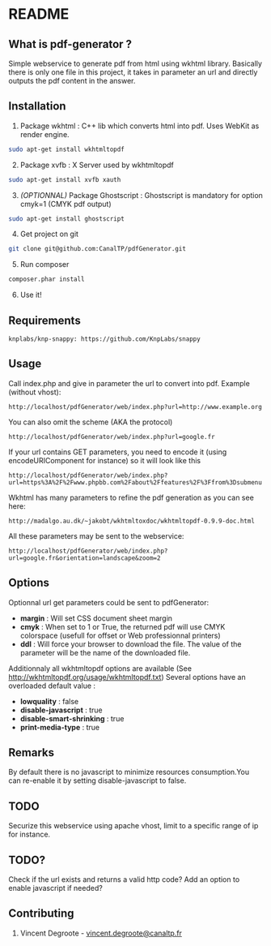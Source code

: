 README
======

What is pdf-generator ?
------------------

Simple webservice to generate pdf from html using wkhtml library.
Basically there is only one file in this project, it takes in parameter an url and directly outputs the pdf content in the answer.

Installation
-------------

1. Package wkhtml : C++ lib which converts html into pdf. Uses WebKit as render engine.

```bash
sudo apt-get install wkhtmltopdf
```

2. Package xvfb : X Server used by wkhtmltopdf

```bash
sudo apt-get install xvfb xauth
```

3. _(OPTIONNAL)_ Package Ghostscript : Ghostscript is mandatory for option cmyk=1 (CMYK pdf output)

```bash
sudo apt-get install ghostscript
```

4. Get project on git

```bash
git clone git@github.com:CanalTP/pdfGenerator.git
```

5. Run composer

```bash
composer.phar install
```

6. Use it!

Requirements
-------------

``knplabs/knp-snappy: https://github.com/KnpLabs/snappy``

Usage
-------------

Call index.php and give in parameter the url to convert into pdf.
Example (without vhost):

``http://localhost/pdfGenerator/web/index.php?url=http://www.example.org``

You can also omit the scheme (AKA the protocol)

``http://localhost/pdfGenerator/web/index.php?url=google.fr``

If your url contains GET parameters, you need to encode it (using encodeURIComponent for instance) so it will look like this

``http://localhost/pdfGenerator/web/index.php?url=https%3A%2F%2Fwww.phpbb.com%2Fabout%2Ffeatures%2F%3Ffrom%3Dsubmenu``

Wkhtml has many parameters to refine the pdf generation as you can see here:

``http://madalgo.au.dk/~jakobt/wkhtmltoxdoc/wkhtmltopdf-0.9.9-doc.html``

All these parameters may be sent to the webservice:

``http://localhost/pdfGenerator/web/index.php?url=google.fr&orientation=landscape&zoom=2``

Options
-------------

Optionnal url get parameters could be sent to pdfGenerator:

* __margin__ : Will set CSS document sheet margin
* __cmyk__ : When set to 1 or True, the returned pdf will use CMYK colorspace (usefull for offset or Web professionnal printers)
* __ddl__ : Will force your browser to download the file. The value of the parameter will be the name of the downloaded file.

Additionnaly all wkhtmltopdf options are available (See http://wkhtmltopdf.org/usage/wkhtmltopdf.txt)
Several options have an overloaded default value :

* __lowquality__ : false
* __disable-javascript__ : true
* __disable-smart-shrinking__ : true
* __print-media-type__ : true

Remarks
-------------

By default there is no javascript to minimize resources consumption.You can re-enable it by setting disable-javascript to false.

TODO
-------------

Securize this webservice using apache vhost, limit to a specific range of ip for instance.

TODO?
------------

Check if the url exists and returns a valid http code?
Add an option to enable javascript if needed?

Contributing
-------------

1. Vincent Degroote - vincent.degroote@canaltp.fr
